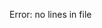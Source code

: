 <!-- BEGINNING OF PRE-COMMIT-TERRAFORM DOCS HOOK -->
Error: no lines in file
<!-- END OF PRE-COMMIT-TERRAFORM DOCS HOOK -->
